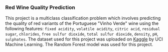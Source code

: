 ### Red Wine Quality Prediction
This project is a multiclass classification problem which involves predicting the quality of red variants of the Portuguese "Vinho Verde" wine using the following features: `fixed acidity`, `volatile acidity`, `citric acid`, `residual sugar`, `chlorides`, `free sulfur dioxide`, `total sulfur dioxide`, `density`, `pH`, `sulphates`. The dataset used for this project was uploaded on [Kaggle](https://www.kaggle.com/datasets/uciml/red-wine-quality-cortez-et-al-2009) by UCI Machine Learning. The Random Forest model was used for this project.